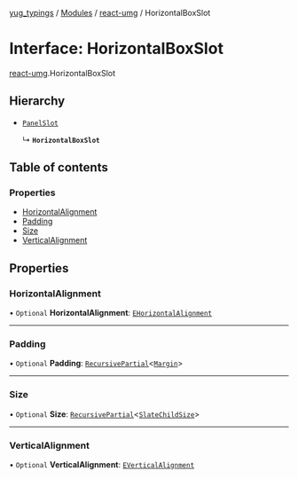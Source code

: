 [yug_typings](../README.md) / [Modules](../modules.md) / [react-umg](../modules/react_umg.md) / HorizontalBoxSlot

# Interface: HorizontalBoxSlot

[react-umg](../modules/react_umg.md).HorizontalBoxSlot

## Hierarchy

- [`PanelSlot`](react_umg.PanelSlot.md)

  ↳ **`HorizontalBoxSlot`**

## Table of contents

### Properties

- [HorizontalAlignment](react_umg.HorizontalBoxSlot.md#horizontalalignment)
- [Padding](react_umg.HorizontalBoxSlot.md#padding)
- [Size](react_umg.HorizontalBoxSlot.md#size)
- [VerticalAlignment](react_umg.HorizontalBoxSlot.md#verticalalignment)

## Properties

### HorizontalAlignment

• `Optional` **HorizontalAlignment**: [`EHorizontalAlignment`](../enums/ue_ue.EHorizontalAlignment.md)

___

### Padding

• `Optional` **Padding**: [`RecursivePartial`](../modules/react_umg.md#recursivepartial)<[`Margin`](../classes/ue_ue.Margin.md)\>

___

### Size

• `Optional` **Size**: [`RecursivePartial`](../modules/react_umg.md#recursivepartial)<[`SlateChildSize`](../classes/ue_ue.SlateChildSize.md)\>

___

### VerticalAlignment

• `Optional` **VerticalAlignment**: [`EVerticalAlignment`](../enums/ue_ue.EVerticalAlignment.md)
